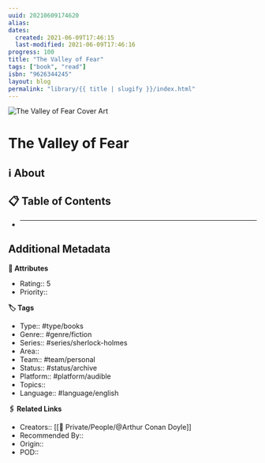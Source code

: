 ```yaml
---
uuid: 20210609174620
alias:
dates:
  created: 2021-06-09T17:46:15
  last-modified: 2021-06-09T17:46:16
progress: 100
title: "The Valley of Fear"
tags: ["book", "read"]
isbn: "9626344245"
layout: blog
permalink: "library/{{ title | slugify }}/index.html"
---
```


![The Valley of Fear Cover Art](https://i.gr-assets.com/images/S/compressed.photo.goodreads.com/books/1390250081l/736131.jpg)

# The Valley of Fear

## ℹ️ About

## 📋 Table of Contents

- ***

## Additional Metadata

**🧰 Attributes**

- Rating:: 5
- Priority::

**🏷 Tags**

- Type:: #type/books
- Genre:: #genre/fiction
- Series:: #series/sherlock-holmes
- Area::
- Team:: #team/personal
- Status:: #status/archive
- Platform:: #platform/audible
- Topics::
- Language:: #language/english

**🖇️ Related Links**

- Creators:: [[🧔 Private/People/@Arthur Conan Doyle]]
- Recommended By::
- Origin::
- POD::
